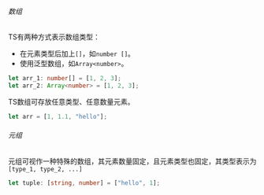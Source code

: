 ###### 数组

TS有两种方式表示数组类型：

* 在元素类型后加上`[]`，如`number []`。
* 使用泛型数组，如`Array<number>`。

```typescript
let arr_1: number[] = [1, 2, 3];
let arr_2: Array<number> = [1, 2, 3];
```

TS数组可存放任意类型、任意数量元素。

```typescript
let arr = [1, 1.1, "hello"];
```

###### 元组

元组可视作一种特殊的数组，其元素数量固定，且元素类型也固定，其类型表示为`[type_1, type_2, ...]`

```typescript
let tuple: [string, number] = ["hello", 1];
```

